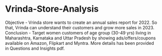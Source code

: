# Vrinda-Store-Analysis
Objective - Vrinda store wants to create an annual sales report for 2022. So that, Vrinda can understand their customers and grow more sales in 2023.
Conclusion - Target women customers of age group (30-49 yrs) living in Maharashtra, Karnataka and Uttar Pradesh by showing ads/offers/coupons available on Amazon, Flipkart and Myntra.
More details has been provided in Questions and Insights pdf.
